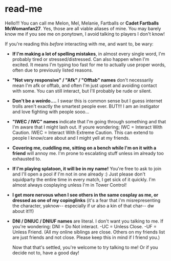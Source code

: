 # read-me
Hello!!! You can call me Melon, Mel, Melanie, Fartballs or **Cadet Fartballs McWomanfan27**. Yes, those are all viable aliases of mine. 
You may barely know me if you see me on ponytown, I avoid talking to players I don't know!

If you're reading this *before* interacting with me, and want to, be wary:
- **If I'm making a lot of spelling mistakes**, in almost every single word, I'm probably tired or stressed/distressed. Can also happen when I'm excited. It means I'm typing too fast for me to actually use proper words, often due to previously listed reasons.
- **"Not very responsive" / "Afk" / "Offtab" names** don't necessarily mean I'm afk or offtab, and often I'm just upset and avoiding contact with some. You can still interact, but I'll probably be rude or silent.
- **Don't be a weirdo....** I swear this is common sense but I guess internet trolls aren't exactly the smartest people ever. BUT!!! I am an instigator and love fighting with people sooo...
- **"IWEC / IWC" names** indicate that I'm going through something and that I'm aware that I might lash out. If youre wondering; IWC = Interact With Caution. IWEC = Interact With Extreme Caution. This can extend to people I know/care about and I might yell at my  friends.
- **Covering me, cuddling me, sitting on a bench while I'm on it with a friend** will annoy me. I'm prone to escalating stuff unless im already too exhausted to.
- **If I'm playing splatoon, it will be in my name!** You're free to ask to join and I'll open a pool if I'm not in one already :) Just please don't squidparty the entire time in every match, I get sick of it quickly. I'm almost always cosplaying unless I'm in Tower Control!
- **I get more nervous when I see others in the same cosplay as me, or dressed as one of my copinglinks** (it's a fear that i'm misrepresenting the character, yaknow-- especially if ur also a kin of that char-- dw about it!!!)
- **DNI / DNIUC / DNIUF names** are literal. I don't want you talking to me. If you're wondering: DNI = Do Not interact. -UC = Unless Close. -UF = Unless Friend. (All my online siblings are close. Others on my friends list are just friends and not close. Please keep this in mind if I friend you.)

  Now that that's settled, you're welcome to try talking to me! Or if you decide not to, have a good day!
